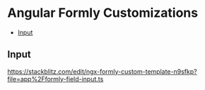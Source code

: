 # Angular Formly Customizations

<!-- @import "[TOC]" {cmd="toc" depthFrom=2 depthTo=6 orderedList=false} -->

<!-- code_chunk_output -->

- [Input](#input)

<!-- /code_chunk_output -->

## Input

<https://stackblitz.com/edit/ngx-formly-custom-template-n9sfkp?file=app%2Fformly-field-input.ts>
